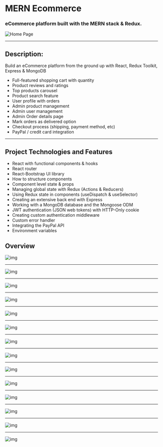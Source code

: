 # MERN Ecommerce
### eCommerce platform built with the MERN stack & Redux.
![Home Page](./images/all-devices-white.png)
***

## Description:
Build an eCommerce platform from the ground up with React, Redux Toolkit, Express & MongoDB
- Full-featured shopping cart with quantity
- Product reviews and ratings
- Top products carousel
- Product search feature
- User profile with orders
- Admin product management
- Admin user management
- Admin Order details page
- Mark orders as delivered option
- Checkout process (shipping, payment method, etc)
- PayPal / credit card integration
***

## Project Technologies and Features

- React with functional components & hooks
- React router
- React-Bootstrap UI library
- How to structure components
- Component level state & props
- Managing global state with Redux (Actions & Reducers)
- Using Redux state in components (useDispatch & useSelector)
- Creating an extensive back end with Express
- Working with a MongoDB database and the Mongoose ODM
- JWT authentication (JSON web tokens) with HTTP-Only cookie
- Creating custom authentication middleware
- Custom error handler
- Integrating the PayPal API
- Environment variables

## Overview
![img](./images/Annotate-Image.png)
***
![img](./images/cart.png)
***
![img](./images/dashboard%20orders.png)
***
![img](./images/dashboard%20products.png)
***
![img](./images/dashoard%20users.png)
***
![img](./images/delivered.png)
***
![img](./images/home.png)
***
![img](./images/login.png)
***
![img](./images/my%20orders.png)
***
![img](./images/payment.png)
***
![img](./images/place%20order.png)
***
![img](./images/profile.png)
***
![img](./images/shipping.png)
***
![img](./images/single%20product.png)




